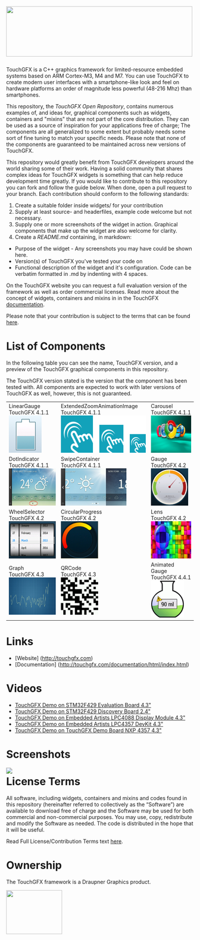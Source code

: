 # <img src="http://touchgfx.com/static/touchgfx_logo_open_rep_small.png" width="500" height="135">

TouchGFX is a C++ graphics framework for limited-resource embedded systems based on ARM Cortex-M3, M4 and M7. You can use TouchGFX to create modern user interfaces with a smartphone-like look and feel on hardware platforms an order of magnitude less powerful (48-216 Mhz) than smartphones.

This repository, the *TouchGFX Open Repository*, contains numerous examples of, and ideas for, graphical components such as widgets, containers and "mixins" that are not part of the core distribution. They can be used as a source of inspiration for your applications free of charge; The components are all generalized to some extent but probably needs some sort of fine tuning to match your specific needs. Please note that none of the components are guaranteed to be maintained across new versions of TouchGFX. 

This repository would greatly benefit from TouchGFX developers around the world sharing some of their work. Having a solid community that shares complex ideas for TouchGFX widgets is something that can help reduce development time greatly. If you would like to contribute to this repository you can fork and follow the guide below. When done, open a pull request to your branch. Each contribution should conform to the following standards:

 1. Create a suitable folder inside widgets/ for your contribution
 2. Supply at least source- and headerfiles, example code welcome but not necessary.
 2. Supply one or more screenshots of the widget in action. Graphical components that make up the widget are also welcome for clarity.
 3. Create a *README.md* containing, in markdown:
   - Purpose of the widget - Any screenshots you may have could be shown here.
   - Version(s) of TouchGFX you've tested your code on
   - Functional description of the widget and it's configuration. Code can be verbatim formatted in .md by indenting with 4 spaces.

On the TouchGFX website you can request a full evaluation version of the framework as well as order commercial licenses. Read more about the concept of widgets, containers and mixins in  in the TouchGFX [documentation](http://touchgfx.com/documentation/html/index.html).

Please note that your contribution is subject to the terms that can be found <a href="license.txt">here</a>.

# List of Components

In the following table you can see the name, TouchGFX version, and a preview of the TouchGFX graphical components in this repository. 

The TouchGFX version stated is the version that the component has been tested with. All components are expected to work with later versions of TouchGFX as well, however, this is not guaranteed. 

<table style="width:100%">
  <tr>
    <td>LinearGauge <br>TouchGFX 4.1.1<br><a href="widgets/LinearGauge/"><img src="widgets/LinearGauge/LinearGaugeThumbnail.png" height="100" style="max-width:100%;"></a></td>
    <td>ExtendedZoomAnimationImage <br>TouchGFX 4.1.1<br> <a href="widgets/ExtendedZoomAnimationImage/"> <img src="widgets/ExtendedZoomAnimationImage/screenshots/imgThumbnail.png" height="100"></a></td> 
    <td>Carousel <br>TouchGFX 4.1.1<br> <a href="widgets/Carousel/"> <img src="widgets/Carousel/screenshots/carouselThumbnail.bmp" height="100"></a></td>
  </tr>
  <tr>
    <td>DotIndicator <br>TouchGFX 4.1.1<br>  <a href="widgets/DotIndicator/"> <img src="widgets/DotIndicator/screenshots/img00.bmp" height="100"></a></td>
    <td>SwipeContainer <br>TouchGFX 4.1.1<br> <a href="widgets/SwipeContainer/"> <img src="widgets/SwipeContainer/screenshots/img01.bmp" height="100"></a></td> 
    <td>Gauge <br>TouchGFX 4.2<br> <a href="widgets/Gauge/"> <img src="widgets/Gauge/GaugePressure.png" height="100"></a></td>
  </tr>
  <tr>
    <td>WheelSelector <br>TouchGFX 4.2<br> <a href="widgets/WheelSelector/"> <img src="widgets/WheelSelector/days_fade_in.png" height="100"></a></td>
    <td>CircularProgress <br>TouchGFX 4.2<br> <a href="widgets/CircularProgress/"> <img src="widgets/CircularProgress/example.png" height="100"></a></td> 
    <td>Lens <br>TouchGFX 4.2 <br><a href="widgets/Lens/"><img src="widgets/Lens/screenshots/lens-effect.png" height="100"></a></td>
  </tr>
  <tr>
    <td>Graph <br>TouchGFX 4.3<br> <a href="widgets/Graph/"> <img src="widgets/Graph/screenshots/img00.bmp" height="100"></a></td>  
    <td>QRCode <br>TouchGFX 4.3<br> <a href="widgets/QRCode/"> <img src="widgets/QRCode/screenshots/qr.bmp" height="100"></a></td>
    <td>Animated Gauge<br>TouchGFX 4.4.1<br><a href="widgets/AnimatedGauge/"> <img src="widgets/AnimatedGauge/screenshots/AnimatedGauge-small.gif" height="100"></a></td>
  </tr>
</table>
 
# Links

* [Website] (http://touchgfx.com)
* [Documentation] (http://touchgfx.com/documentation/html/index.html)

# Videos

* [TouchGFX Demo on STM32F429 Evaluation Board 4.3"](http://www.youtube.com/watch?v=QcKX_Pc6ldU)
* [TouchGFX Demo on STM32F429 Discovery Board 2.4"](http://www.youtube.com/watch?v=j-fgE1hOlbo)
* [TouchGFX Demo on Embedded Artists LPC4088 Display Module 4.3"](https://www.youtube.com/watch?v=g_GjiUXrIc8)
* [TouchGFX Demo on Embedded Artists LPC4357 DevKit 4.3"](http://www.youtube.com/watch?v=OzRpGLfjh1c)
* [TouchGFX Demo on TouchGFX Demo Board NXP 4357 4.3"](http://www.youtube.com/watch?v=dvSK0oXQqfA)

# Screenshots

<img align="left" src="http://touchgfx.com/static/touchgfx_demos.png">

# License Terms

All software, including widgets, containers and mixins and codes found in this repository (hereinafter referred to collectively as the “Software”) are available to download free of charge and the Software may be used for both commercial and non-commercial purposes. You may use, copy, redistribute and modify the Software as needed. The code is distributed in the hope that it will be useful. 

Read Full License/Contribution Terms text <a href="license.txt">here</a>. 

# Ownership

The TouchGFX framework is a Draupner Graphics product.

<img align="left" width="150" height="118" src="http://touchgfx.com/static/draupner_vlogo.png">
